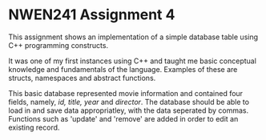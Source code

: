 # NWEN241 Assignment 4

This assignment shows an implementation of a simple database table using C++ programming constructs. 

It was one of my first instances using C++ and taught me basic conceptual knowledge and fundamentals of the language. Examples of these are structs, namespaces and abstract functions. 

This basic database represented movie information and contained four fields, namely, *id, title, year* and *director*. The database should be able to load in and save data appropriatley, with the data seperated by commas. Functions such as 'update' and 'remove' are added in order to edit an existing record. 
